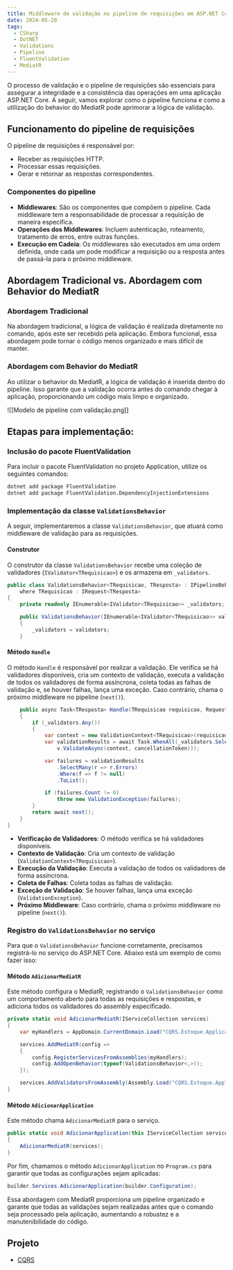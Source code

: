 ```yaml
---
title: Middleware de validação no pipeline de requisições em ASP.NET Core
date: 2024-05-20
tags:
  - CSharp
  - DotNET
  - Validations
  - Pipeline
  - FluentValidation
  - MediatR
---
```

O processo de validação e o pipeline de requisições são essenciais para assegurar a integridade e a consistência das operações em uma aplicação ASP.NET Core. A seguir, vamos explorar como o pipeline funciona e como a utilização do behavior do MediatR pode aprimorar a lógica de validação.

## Funcionamento do pipeline de requisições

O pipeline de requisições é responsável por:
- Receber as requisições HTTP.
- Processar essas requisições.
- Gerar e retornar as respostas correspondentes.

### Componentes do pipeline

- **Middlewares**: São os componentes que compõem o pipeline. Cada middleware tem a responsabilidade de processar a requisição de maneira específica.
- **Operações dos Middlewares**: Incluem autenticação, roteamento, tratamento de erros, entre outras funções.
- **Execução em Cadeia**: Os middlewares são executados em uma ordem definida, onde cada um pode modificar a requisição ou a resposta antes de passá-la para o próximo middleware.

## Abordagem Tradicional vs. Abordagem com Behavior do MediatR

### Abordagem Tradicional

Na abordagem tradicional, a lógica de validação é realizada diretamente no comando, após este ser recebido pela aplicação. Embora funcional, essa abordagem pode tornar o código menos organizado e mais difícil de manter.

### Abordagem com Behavior do MediatR

Ao utilizar o behavior do MediatR, a lógica de validação é inserida dentro do pipeline. Isso garante que a validação ocorra antes do comando chegar à aplicação, proporcionando um código mais limpo e organizado.

![[Modelo de pipeline com validação.png]]

## Etapas para implementação:

### Inclusão do pacote FluentValidation

Para incluir o pacote FluentValidation no projeto Application, utilize os seguintes comandos:

```bash
dotnet add package FluentValidation
dotnet add package FluentValidation.DependencyInjectionExtensions
```

### Implementação da classe `ValidationsBehavior`

A seguir, implementaremos a classe `ValidationsBehavior`, que atuará como middleware de validação para as requisições.

#### Construtor

O construtor da classe `ValidationsBehavior` recebe uma coleção de validadores (`IValidator<TRequisicao>`) e os armazena em `_validators`.

```csharp
public class ValidationsBehavior<TRequisicao, TResposta> : IPipelineBehavior<TRequisicao, TResposta> 
    where TRequisicao : IRequest<TResposta>
{
    private readonly IEnumerable<IValidator<TRequisicao>> _validators;

    public ValidationsBehavior(IEnumerable<IValidator<TRequisicao>> validators)
    {
        _validators = validators;
    }
```

#### Método `Handle`

O método `Handle` é responsável por realizar a validação. Ele verifica se há validadores disponíveis, cria um contexto de validação, executa a validação de todos os validadores de forma assíncrona, coleta todas as falhas de validação e, se houver falhas, lança uma exceção. Caso contrário, chama o próximo middleware no pipeline (`next()`).

```csharp
    public async Task<TResposta> Handle(TRequisicao requisicao, RequestHandlerDelegate<TResposta> next, CancellationToken cancellationToken)
    {
        if (_validators.Any())
        {
            var context = new ValidationContext<TRequisicao>(requisicao);
            var validationResults = await Task.WhenAll(_validators.Select(v =>
                v.ValidateAsync(context, cancellationToken)));

            var failures = validationResults
                .SelectMany(r => r.Errors)
                .Where(f => f != null)
                .ToList();

            if (failures.Count != 0)
                throw new ValidationException(failures);
        }
        return await next();
    }
}
```

- **Verificação de Validadores**: O método verifica se há validadores disponíveis.
- **Contexto de Validação**: Cria um contexto de validação (`ValidationContext<TRequisicao>`).
- **Execução da Validação**: Executa a validação de todos os validadores de forma assíncrona.
- **Coleta de Falhas**: Coleta todas as falhas de validação.
- **Exceção de Validação**: Se houver falhas, lança uma exceção (`ValidationException`).
- **Próximo Middleware**: Caso contrário, chama o próximo middleware no pipeline (`next()`).

### Registro do `ValidationsBehavior` no serviço

Para que o `ValidationsBehavior` funcione corretamente, precisamos registrá-lo no serviço do ASP.NET Core. Abaixo está um exemplo de como fazer isso:

#### Método `AdicionarMediatR`

Este método configura o MediatR, registrando o `ValidationsBehavior` como um comportamento aberto para todas as requisições e respostas, e adiciona todos os validadores do assembly especificado.

```csharp
private static void AdicionarMediatR(IServiceCollection services)
{
    var myHandlers = AppDomain.CurrentDomain.Load("CQRS.Estoque.Application");

    services.AddMediatR(config =>
    {
        config.RegisterServicesFromAssemblies(myHandlers);
        config.AddOpenBehavior(typeof(ValidationsBehavior<,>));
    });

    services.AddValidatorsFromAssembly(Assembly.Load("CQRS.Estoque.Application"));
}
```

#### Método `AdicionarApplication`

Este método chama `AdicionarMediatR` para o serviço.

```csharp
public static void AdicionarApplication(this IServiceCollection services, IConfiguration configuration)
{
    AdicionarMediatR(services);
}
```

Por fim, chamamos o método `AdicionarApplication` no `Program.cs`  para garantir que todas as configurações sejam aplicadas:

```csharp
builder.Services.AdicionarApplication(builder.Configuration);
```

Essa abordagem com MediatR proporciona um pipeline organizado e garante que todas as validações sejam realizadas antes que o comando seja processado pela aplicação, aumentando a robustez e a manutenibilidade do código.

## Projeto

- [CQRS](https://github.com/Mmarcelinho/cqrs_estoque_api)